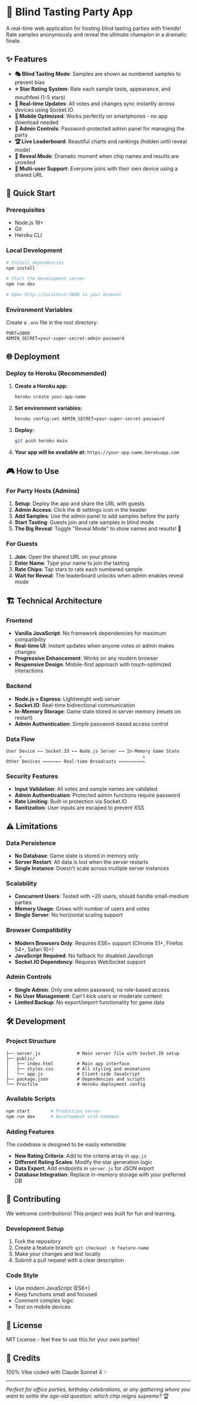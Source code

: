 # 🧪 Blind Tasting Party App

A real-time web application for hosting blind tasting parties with friends! Rate samples anonymously and reveal the ultimate champion in a dramatic finale.

## ✨ Features

- **🎭 Blind Tasting Mode**: Samples are shown as numbered samples to prevent bias
- **⭐ Star Rating System**: Rate each sample taste, appearance, and mouthfeel (1-5 stars)
- **🔴 Real-time Updates**: All votes and changes sync instantly across devices using Socket.IO
- **📱 Mobile Optimized**: Works perfectly on smartphones - no app download needed
- **🔐 Admin Controls**: Password-protected admin panel for managing the party
- **🏆 Live Leaderboard**: Beautiful charts and rankings (hidden until reveal mode)
- **🎉 Reveal Mode**: Dramatic moment when chip names and results are unveiled
- **👥 Multi-user Support**: Everyone joins with their own device using a shared URL

## 🚀 Quick Start

### Prerequisites
- Node.js 18+ 
- Git
- Heroku CLI

### Local Development
```bash
# Install dependencies
npm install

# Start the development server
npm run dev

# Open http://localhost:3000 in your browser
```

### Environment Variables
Create a `.env` file in the root directory:
```env
PORT=3000
ADMIN_SECRET=your-super-secret-admin-password
```

## 🌐 Deployment

### Deploy to Heroku (Recommended)

1. **Create a Heroku app:**
   ```bash
   heroku create your-app-name
   ```

2. **Set environment variables:**
   ```bash
   heroku config:set ADMIN_SECRET=your-super-secret-password
   ```

3. **Deploy:**
   ```bash
   git push heroku main
   ```

4. **Your app will be available at:** `https://your-app-name.herokuapp.com`

## 🎮 How to Use

### For Party Hosts (Admins)

1. **Setup**: Deploy the app and share the URL with guests
2. **Admin Access**: Click the ⚙️ settings icon in the header
3. **Add Samples**: Use the admin panel to add samples before the party
4. **Start Tasting**: Guests join and rate samples in blind mode
5. **The Big Reveal**: Toggle "Reveal Mode" to show names and results! 🎉

### For Guests

1. **Join**: Open the shared URL on your phone
2. **Enter Name**: Type your name to join the tasting
3. **Rate Chips**: Tap stars to rate each numbered sample
4. **Wait for Reveal**: The leaderboard unlocks when admin enables reveal mode

## 🏗️ Technical Architecture

### Frontend
- **Vanilla JavaScript**: No framework dependencies for maximum compatibility
- **Real-time UI**: Instant updates when anyone votes or admin makes changes
- **Progressive Enhancement**: Works on any modern browser
- **Responsive Design**: Mobile-first approach with touch-optimized interactions

### Backend
- **Node.js + Express**: Lightweight web server
- **Socket.IO**: Real-time bidirectional communication
- **In-Memory Storage**: Game state stored in server memory (resets on restart)
- **Admin Authentication**: Simple password-based access control

### Data Flow
```
User Device ←→ Socket.IO ←→ Node.js Server ←→ In-Memory Game State
     ↓                                              ↓
Other Devices ←←←←←←← Real-time Broadcasts ←←←←←←←←←←
```

### Security Features
- **Input Validation**: All votes and sample names are validated
- **Admin Authentication**: Protected admin functions require password
- **Rate Limiting**: Built-in protection via Socket.IO
- **Sanitization**: User inputs are escaped to prevent XSS

## ⚠️ Limitations

### Data Persistence
- **No Database**: Game state is stored in memory only
- **Server Restart**: All data is lost when the server restarts
- **Single Instance**: Doesn't scale across multiple server instances

### Scalability
- **Concurrent Users**: Tested with ~20 users, should handle small-medium parties
- **Memory Usage**: Grows with number of users and votes
- **Single Server**: No horizontal scaling support

### Browser Compatibility
- **Modern Browsers Only**: Requires ES6+ support (Chrome 51+, Firefox 54+, Safari 10+)
- **JavaScript Required**: No fallback for disabled JavaScript
- **Socket.IO Dependency**: Requires WebSocket support

### Admin Controls
- **Single Admin**: Only one admin password, no role-based access
- **No User Management**: Can't kick users or moderate content
- **Limited Backup**: No export/import functionality for game data

## 🛠️ Development

### Project Structure
```
├── server.js              # Main server file with Socket.IO setup
├── public/
│   ├── index.html         # Main app interface
│   ├── styles.css         # All styling and animations
│   └── app.js             # Client-side JavaScript
├── package.json           # Dependencies and scripts
└── Procfile               # Heroku deployment config
```

### Available Scripts
```bash
npm start        # Production server
npm run dev      # Development with nodemon
```

### Adding Features

The codebase is designed to be easily extensible:

- **New Rating Criteria**: Add to the criteria array in `app.js`
- **Different Rating Scales**: Modify the star generation logic
- **Data Export**: Add endpoints in `server.js` for JSON export
- **Database Integration**: Replace in-memory storage with your preferred DB

## 🤝 Contributing

We welcome contributions! This project was built for fun and learning.

### Development Setup
1. Fork the repository
2. Create a feature branch: `git checkout -b feature-name`
3. Make your changes and test locally
4. Submit a pull request with a clear description

### Code Style
- Use modern JavaScript (ES6+)
- Keep functions small and focused
- Comment complex logic
- Test on mobile devices

## 📜 License

MIT License - feel free to use this for your own parties!

## 🎉 Credits

100% Vibe coded with Claude Sonnet 4 ✨

---

*Perfect for office parties, birthday celebrations, or any gathering where you want to settle the age-old question: which chip reigns supreme?* 🏆